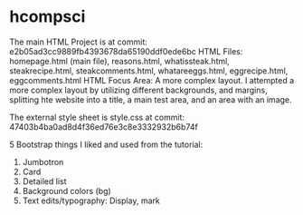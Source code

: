# hcompsci
The main HTML Project is at commit: e2b05ad3cc9889fb4393678da65190ddf0ede6bc
HTML Files: homepage.html (main file), reasons.html, whatissteak.html, steakrecipe.html, steakcomments.html, whatareeggs.html, eggrecipe.html, eggcomments.html
HTML Focus Area: A more complex layout. I attempted a more complex layout by utilizing different backgrounds, and margins, splitting hte website into a title, a main test area, and an area with an image.

The external style sheet is style.css at commit: 47403b4ba0ad8d4f36ed76e3c8e3332932b6b74f

5 Bootstrap things I liked and used from the tutorial:
1. Jumbotron
2. Card
3. Detailed list 
4. Background colors (bg)
5. Text edits/typography: Display, mark
